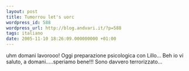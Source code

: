 ```yaml
---
layout: post
title: Tumorrou let's uorc
wordpress_id: 588
wordpress_url: http://blog.andvari.it/?p=588
tags: italiano
date: 2005-11-10 18:26:09.000000000 +01:00
---
```

uhm domani lavorooo! Oggi preparazione psicologica con Lillo...  Beh io vi saluto, a domani.....speriamo bene!!! Sono davvero terrorizzato...
